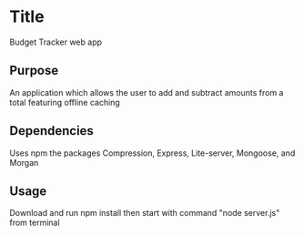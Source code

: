 # Title
Budget Tracker web app

## Purpose
An application which allows the user to add and subtract amounts from a total featuring offline caching

## Dependencies
Uses npm the packages Compression, Express, Lite-server, Mongoose, and Morgan

## Usage
Download and run npm install then start with command "node server.js" from terminal
